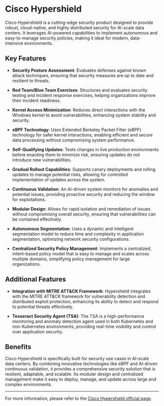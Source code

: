 # Cisco Hypershield

Cisco Hypershield is a cutting-edge security product designed to provide robust, cloud-native, and highly distributed security for AI-scale data centers. It leverages AI-powered capabilities to implement autonomous and easy-to-manage security policies, making it ideal for modern, data-intensive environments.

## Key Features

- **Security Posture Assessment**: Evaluates defenses against known attack techniques, ensuring that security measures are up to date and resilient to threats.
  
- **Red Team/Blue Team Exercises**: Structures and evaluates security testing and incident response exercises, helping organizations improve their incident readiness.

- **Kernel Access Minimization**: Reduces direct interactions with the Windows kernel to avoid vulnerabilities, enhancing system stability and security.

- **eBPF Technology**: Uses Extended Berkeley Packet Filter (eBPF) technology for safer kernel interactions, enabling efficient and secure data processing without compromising system performance.

- **Self-Qualifying Updates**: Tests changes in live production environments before enacting them to minimize risk, ensuring updates do not introduce new vulnerabilities.

- **Gradual Rollout Capabilities**: Supports canary deployments and rolling updates to manage potential risks, allowing for controlled implementation of updates across the system.

- **Continuous Validation**: An AI-driven system monitors for anomalies and potential issues, providing proactive security and reducing the window for exploitations.

- **Modular Design**: Allows for rapid isolation and remediation of issues without compromising overall security, ensuring that vulnerabilities can be contained effectively.

- **Autonomous Segmentation**: Uses a dynamic and intelligent segmentation model to reduce time and complexity in application segmentation, optimizing network security configurations.

- **Centralized Security Policy Management**: Implements a centralized, intent-based policy model that is easy to manage and scales across multiple domains, simplifying policy management for large organizations.

## Additional Features

- **Integration with MITRE ATT&CK Framework**: Hypershield integrates with the MITRE ATT&CK framework for vulnerability detection and distributed exploit protection, enhancing its ability to detect and respond to potential threats effectively.

- **Tesseract Security Agent (TSA)**: The TSA is a high-performance monitoring and anomaly detection agent used in both Kubernetes and non-Kubernetes environments, providing real-time visibility and control over application security.

## Benefits

Cisco Hypershield is specifically built for security use cases in AI-scale data centers. By combining innovative technologies like eBPF and AI-driven continuous validation, it provides a comprehensive security solution that is resilient, adaptable, and scalable. Its modular design and centralized management make it easy to deploy, manage, and update across large and complex environments.

---

For more information, please refer to the [Cisco Hypershield official page](https://www.cisco.com/site/us/en/products/security/hypershield/index.html).